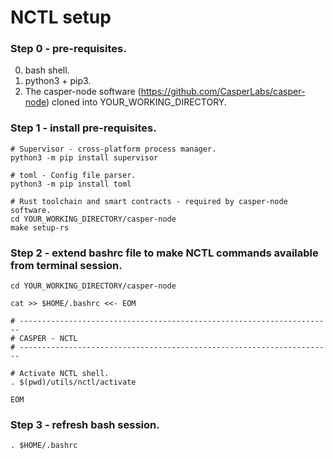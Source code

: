 # NCTL setup

### Step 0 - pre-requisites.

0. bash shell.
1. python3 + pip3.
2. The casper-node software (https://github.com/CasperLabs/casper-node) cloned into YOUR_WORKING_DIRECTORY.

### Step 1 - install pre-requisites.

```
# Supervisor - cross-platform process manager.
python3 -m pip install supervisor

# toml - Config file parser.
python3 -m pip install toml

# Rust toolchain and smart contracts - required by casper-node software.
cd YOUR_WORKING_DIRECTORY/casper-node
make setup-rs
```

### Step 2 - extend bashrc file to make NCTL commands available from terminal session.

```
cd YOUR_WORKING_DIRECTORY/casper-node

cat >> $HOME/.bashrc <<- EOM

# ----------------------------------------------------------------------
# CASPER - NCTL
# ----------------------------------------------------------------------

# Activate NCTL shell.
. $(pwd)/utils/nctl/activate

EOM
```

### Step 3 - refresh bash session.

```
. $HOME/.bashrc
```
